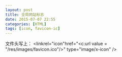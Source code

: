 ```yaml
---
layout: post
title: 全局网站标志
date: 2015-07-07 22:55
categories: [HTML]
tags: [icon, favicon-ic]
---
```

文件头写上：
	<linkrel="icon"href="<c:url value = "/res/images/favicon.ico"/>" type="image/x-icon" />
